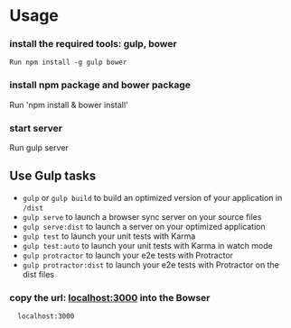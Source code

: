 # Usage

### install the required tools: gulp, bower
	Run npm install -g gulp bower

### install npm package and bower package
  Run 'npm install & bower install'

### start server
  Run gulp server

## Use Gulp tasks

* `gulp` or `gulp build` to build an optimized version of your application in `/dist`
* `gulp serve` to launch a browser sync server on your source files
* `gulp serve:dist` to launch a server on your optimized application
* `gulp test` to launch your unit tests with Karma
* `gulp test:auto` to launch your unit tests with Karma in watch mode
* `gulp protractor` to launch your e2e tests with Protractor
* `gulp protractor:dist` to launch your e2e tests with Protractor on the dist files

### copy the url: [localhost:3000](localhost:3000) into the Bowser 
	  localhost:3000	
